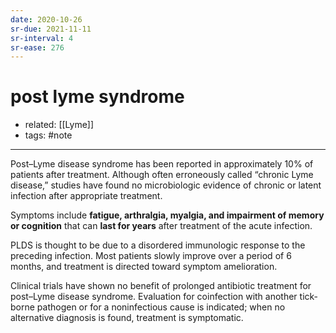```yaml
---
date: 2020-10-26
sr-due: 2021-11-11
sr-interval: 4
sr-ease: 276
---
```


# post lyme syndrome

- related: [[Lyme]]
- tags: #note
---

<!-- post lyme disease syndrome sx -->

Post–Lyme disease syndrome has been reported in approximately 10% of patients after treatment. Although often erroneously called “chronic Lyme disease,” studies have found no microbiologic evidence of chronic or latent infection after appropriate treatment.

Symptoms include **fatigue, arthralgia, myalgia, and impairment of memory or cognition** that can **last for years** after treatment of the acute infection.

PLDS is thought to be due to a disordered immunologic response to the preceding infection. Most patients slowly improve over a period of 6 months, and treatment is directed toward symptom amelioration.

Clinical trials have shown no benefit of prolonged antibiotic treatment for post–Lyme disease syndrome. Evaluation for coinfection with another tick-borne pathogen or for a noninfectious cause is indicated; when no alternative diagnosis is found, treatment is symptomatic.
